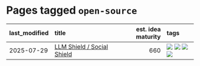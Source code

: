# Pages tagged `open-source`

|last_modified|title|est. idea maturity|tags
|:---|:---|---:|:---|
|2025-07-29|[LLM Shield / Social Shield](../social_shield.md)|660|[![](https://img.shields.io/badge/tag-experimental-e839f4)](../tags/experimental.md) [![](https://img.shields.io/badge/tag-misinformation-countermeasures-8a140)](../tags/misinformation-countermeasures.md) [![](https://img.shields.io/badge/tag-open-source-83cbca)](../tags/open-source.md) [![](https://img.shields.io/badge/tag-public-good-e33481)](../tags/public-good.md)|
